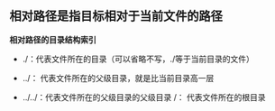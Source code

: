 ## 相对路径是指目标相对于当前文件的路径

**相对路径的目录结构索引**

- ./：代表文件所在的目录（可以省略不写，./等于当前目录的文件） 

- ../： 代表文件所在的父级目录，就是比当前目录高一层 

- ../../：代表文件所在的父级目录的父级目录 /： 代表文件所在的根目录
